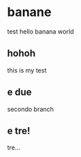 # banane
test
hello banana world

## hohoh
this is my test

## e due
secondo branch

## e tre!
tre...
